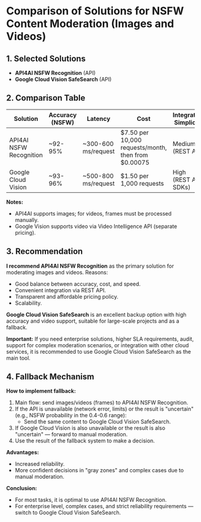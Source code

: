 # Comparison of Solutions for NSFW Content Moderation (Images and Videos)

## 1. Selected Solutions
- **API4AI NSFW Recognition** (API)
- **Google Cloud Vision SafeSearch** (API)

## 2. Comparison Table

| Solution                  | Accuracy (NSFW) | Latency            | Cost                                              | Integration Simplicity  |
|---------------------------|-----------------|--------------------|---------------------------------------------------|------------------------|
| API4AI NSFW Recognition   | ~92-95%         | ~300-600 ms/request| $7.50 per 10,000 requests/month, then from $0.00075| Medium (REST API)      |
| Google Cloud Vision       | ~93-96%         | ~500-800 ms/request| $1.50 per 1,000 requests                          | High (REST API, SDKs)  |

**Notes:**
- API4AI supports images; for videos, frames must be processed manually.
- Google Vision supports video via Video Intelligence API (separate pricing).

## 3. Recommendation

**I recommend API4AI NSFW Recognition** as the primary solution for moderating images and videos. Reasons:
- Good balance between accuracy, cost, and speed.
- Convenient integration via REST API.
- Transparent and affordable pricing policy.
- Scalability.

**Google Cloud Vision SafeSearch** is an excellent backup option with high accuracy and video support, suitable for large-scale projects and as a fallback.

**Important:** If you need enterprise solutions, higher SLA requirements, audit, support for complex moderation scenarios, or integration with other cloud services, it is recommended to use Google Cloud Vision SafeSearch as the main tool.

## 4. Fallback Mechanism

**How to implement fallback:**
1. Main flow: send images/videos (frames) to API4AI NSFW Recognition.
2. If the API is unavailable (network error, limits) or the result is "uncertain" (e.g., NSFW probability in the 0.4-0.6 range):
    - Send the same content to Google Cloud Vision SafeSearch.
3. If Google Cloud Vision is also unavailable or the result is also "uncertain" — forward to manual moderation.
4. Use the result of the fallback system to make a decision.

**Advantages:**
- Increased reliability.
- More confident decisions in "gray zones" and complex cases due to manual moderation.

**Conclusion:**
- For most tasks, it is optimal to use API4AI NSFW Recognition.
- For enterprise level, complex cases, and strict reliability requirements — switch to Google Cloud Vision SafeSearch. 